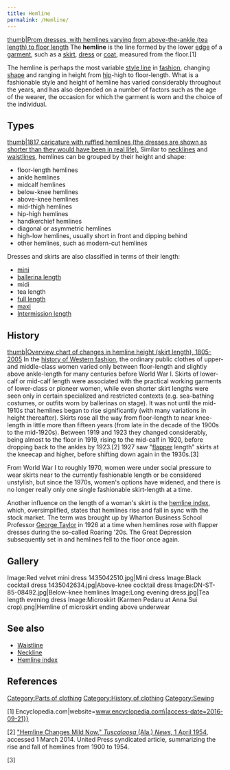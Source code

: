 ```yaml
---
title: Hemline
permalink: /Hemline/
---
```


[thumb\|Prom dresses, with hemlines varying from above-the-ankle (tea
length) to floor length](/Image:Preprom.jpg "wikilink") The **hemline**
is the line formed by the lower [edge](/Hem "wikilink") of a
[garment](/clothing "wikilink"), such as a [skirt](/skirt "wikilink"),
[dress](/dress "wikilink") or [coat](/Coat_(clothing) "wikilink"),
measured from the floor.[1]

The hemline is perhaps the most variable [style
line](/style_line "wikilink") in [fashion](/fashion "wikilink"),
changing [shape](/shape "wikilink") and ranging in height from
[hip](/hip "wikilink")-high to floor-length. What is a fashionable style
and height of hemline has varied considerably throughout the years, and
has also depended on a number of factors such as the age of the wearer,
the occasion for which the garment is worn and the choice of the
individual.

## Types

[thumb\|1817 caricature with ruffled hemlines (the dresses are shown as
shorter than they would have been in real
life).](/File:1817-accidents-in-quadrille-dancing.jpg "wikilink")
Similar to [necklines](/neckline "wikilink") and
[waistlines](/waistline_(clothing) "wikilink"), hemlines can be grouped
by their height and shape:

-   floor-length hemlines
-   ankle hemlines
-   midcalf hemlines
-   below-knee hemlines
-   above-knee hemlines
-   mid-thigh hemlines
-   hip-high hemlines
-   handkerchief hemlines
-   diagonal or asymmetric hemlines
-   high-low hemlines, usually short in front and dipping behind
-   other hemlines, such as modern-cut hemlines

Dresses and skirts are also classified in terms of their length:

-   [mini](/Miniskirt "wikilink")
-   [ballerina length](/Ballet_tutu "wikilink")
-   midi
-   tea length
-   [full length](/full_length "wikilink")
-   [maxi](/Maxiskirt "wikilink")
-   [Intermission length](/Intermission_length "wikilink")

## History

[thumb\|Overview chart of changes in hemline height (skirt length),
1805-2005](/Image:Hemline_(skirt_height)_overview_chart_1805-2005.svg "wikilink")
In the [history of Western
fashion](/history_of_Western_fashion "wikilink"), the ordinary public
clothes of upper- and middle-class women varied only between
floor-length and slightly above ankle-length for many centuries before
World War I. Skirts of lower-calf or mid-calf length were associated
with the practical working garments of lower-class or pioneer women,
while even shorter skirt lengths were seen only in certain specialized
and restricted contexts (e.g. sea-bathing costumes, or outfits worn by
ballerinas on stage). It was not until the mid-1910s that hemlines began
to rise significantly (with many variations in height thereafter).
Skirts rose all the way from floor-length to near knee-length in little
more than fifteen years (from late in the decade of the 1900s to the
mid-1920s). Between 1919 and 1923 they changed considerably, being
almost to the floor in 1919, rising to the mid-calf in 1920, before
dropping back to the ankles by 1923.[2] 1927 saw
"[flapper](/flapper "wikilink") length" skirts at the kneecap and
higher, before shifting down again in the 1930s.[3]

From World War I to roughly 1970, women were under social pressure to
wear skirts near to the currently fashionable length or be considered
unstylish, but since the 1970s, women's options have widened, and there
is no longer really only one single fashionable skirt-length at a time.

Another influence on the length of a woman's skirt is the [hemline
index](/hemline_index "wikilink"), which, oversimplified, states that
hemlines rise and fall in sync with the stock market. The term was
brought up by Wharton Business School Professor [ George
Taylor](George_W._Taylor_(professor) "wikilink") in 1926 at a time when
hemlines rose with flapper dresses during the so-called Roaring '20s.
The Great Depression subsequently set in and hemlines fell to the floor
once again.

## Gallery

Image:Red velvet mini dress 1435042510.jpg\|Mini dress Image:Black
cocktail dress 1435042634.jpg\|Above-knee cocktail dress
Image:DN-ST-85-08492.jpg\|Below-knee hemlines Image:Long evening
dress.jpg\|Tea length evening dress Image:Microskirt (Karmen Pedaru at
Anna Sui crop).png\|Hemline of microskirt ending above underwear

## See also

-   [Waistline](/Waistline_(clothing) "wikilink")
-   [Neckline](/Neckline "wikilink")
-   [Hemline index](/Hemline_index "wikilink")

## References

[Category:Parts of clothing](/Category:Parts_of_clothing "wikilink")
[Category:History of clothing](/Category:History_of_clothing "wikilink")
[Category:Sewing](/Category:Sewing "wikilink")

[1] Encyclopedia.com\|website=www.encyclopedia.com\|access-date=2016-09-21}}

[2] ["Hemline Changes Mild Now," *Tuscaloosa* (Ala.) *News*, 1 April
1954](https://news.google.com/newspapers?nid=1817&dat=19540401&id=ey0eAAAAIBAJ&sjid=N5gEAAAAIBAJ&pg=4871,3624456),
accessed 1 March 2014. United Press syndicated article, summarizing the
rise and fall of hemlines from 1900 to 1954.

[3]